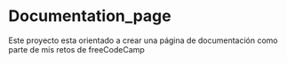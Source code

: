 # Documentation_page
Este proyecto esta orientado a crear una página de documentación como parte de mis retos de freeCodeCamp
